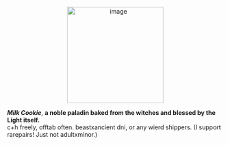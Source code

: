 


<p align="center">
  <img <img width="225" height="225" alt="image" src="https://github.com/user-attachments/assets/4a679ee4-b391-4378-9526-956627b3fb74" />

</p>

***Milk Cookie***, **a noble paladin baked from the witches and blessed by the Light itself.**  
c+h freely, offtab often.
beastxancient dni, or any wierd shippers. (I support rarepairs! Just not adultxminor.) 
 
